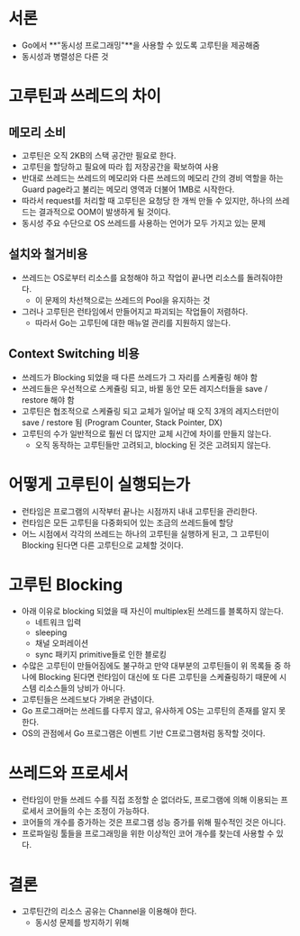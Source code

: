 # 서론

- Go에서 **"동시성 프로그래밍"**을 사용할 수 있도록 고루틴을 제공해줌
- 동시성과 병렬성은 다른 것

# 고루틴과 쓰레드의 차이

## 메모리 소비

- 고루틴은 오직 2KB의 스택 공간만 필요로 한다.
- 고루틴을 할당하고 필요에 따라 힙 저장공간을 확보하여 사용
- 반대로 쓰레드는 쓰레드의 메모리와 다른 쓰레드의 메모리 간의 경비 역할을 하는 Guard page라고 불리는 메모리 영역과 더불어 1MB로 시작한다.
- 따라서 request를 처리할 때 고루틴은 요청당 한 개씩 만들 수 있지만, 하나의 쓰레드는 결과적으로 OOM이 발생하게 될 것이다.
- 동시성 주요 수단으로 OS 쓰레드를 사용하는 언어가 모두 가지고 있는 문제

## 설치와 철거비용

- 쓰레드는 OS로부터 리소스를 요청해야 하고 작업이 끝나면 리소스를 돌려줘야한다.
    - 이 문제의 차선책으로는 쓰레드의 Pool을 유지하는 것
- 그러나 고루틴은 런타임에서 만들어지고 파괴되는 작업들이 저렴하다.
    - 따라서 Go는 고루틴에 대한 매뉴얼 관리를 지원하지 않는다.

## Context Switching 비용

- 쓰레드가 Blocking 되었을 때 다른 쓰레드가 그 자리를 스케쥴링 해야 함
- 쓰레드들은 우선적으로 스케쥴링 되고, 바뀔 동안 모든 레지스터들을 save / restore 해야 함
- 고루틴은 협조적으로 스케쥴링 되고 교체가 일어날 때 오직 3개의 레지스터만이 save / restore 됨 (Program Counter, Stack Pointer, DX)
- 고루틴의 수가 일반적으로 훨씬 더 많지만 교체 시간에 차이를 만들지 않는다.
    - 오직 동작하는 고루틴들만 고려되고, blocking 된 것은 고려되지 않는다.

# 어떻게 고루틴이 실행되는가

- 런타임은 프로그램의 시작부터 끝나는 시점까지 내내 고루틴을 관리한다.
- 런타임은 모든 고루틴을 다중화되어 있는 조금의 쓰레드들에 할당
- 어느 시점에서 각각의 쓰레드는 하나의 고루틴을 실행하게 된고, 그 고루틴이 Blocking 된다면 다른 고루틴으로 교체할 것이다.

# 고루틴 Blocking

- 아래 이유로 blocking 되었을 때 자신이 multiplex된 쓰레드를 블록하지 않는다.
    - 네트워크 입력
    - sleeping
    - 채널 오퍼레이션
    - sync 패키지 primitive들로 인한 블로킹
- 수많은 고루틴이 만들어짐에도 불구하고 만약 대부분의 고루틴들이 위 목록들 중 하나에 Blocking 된다면 런타임이 대신에 또 다른 고루틴을 스케쥴링하기 때문에 시스템 리소스들의 낭비가 아니다.
- 고루틴들은 쓰레드보다 가벼운 관념이다.
- Go 프로그래머는 쓰레드를 다루지 않고, 유사하게 OS는 고루틴의 존재를 알지 못한다.
- OS의 관점에서 Go 프로그램은 이벤트 기반 C프로그램처럼 동작할 것이다.

# 쓰레드와 프로세서

- 런타임이 만들 쓰레드 수를 직접 조정할 순 없더라도, 프로그램에 의해 이용되는 프로세서 코어들의 수는 조정이 가능하다.
- 코어들의 개수를 증가하는 것은 프로그램 성능 증가를 위해 필수적인 것은 아니다.
- 프로파일링 툴들을 프로그래밍을 위한 이상적인 코어 개수를 찾는데 사용할 수 있다.

# 결론

- 고루틴간의 리소스 공유는 Channel을 이용해야 한다.
    - 동시성 문제를 방지하기 위해
  
